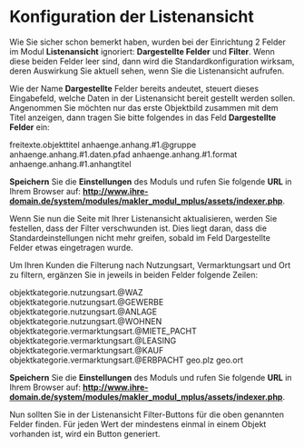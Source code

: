 # Konfiguration der Listenansicht

Wie Sie sicher schon bemerkt haben, wurden bei der Einrichtung 2 Felder im Modul **Listenansicht**
ignoriert: **Dargestellte Felder** und **Filter**. Wenn diese beiden Felder leer sind, dann wird die Standardkonfiguration
wirksam, deren Auswirkung Sie aktuell sehen, wenn Sie die Listenansicht aufrufen.

Wie der Name **Dargestellte** Felder bereits andeutet, steuert dieses Eingabefeld, welche Daten in der Listenansicht bereit gestellt werden sollen. Angenommen Sie möchten nur das erste Objektbild zusammen mit dem Titel anzeigen, dann tragen Sie bitte folgendes in das Feld **Dargestellte Felder** ein:

freitexte.objekttitel
anhaenge.anhang.#1.@gruppe
anhaenge.anhang.#1.daten.pfad
anhaenge.anhang.#1.format
anhaenge.anhang.#1.anhangtitel

**Speichern** Sie die **Einstellungen** des Moduls und rufen Sie folgende **URL** in Ihrem Browser auf: **http://www.ihre-domain.de/system/modules/makler_modul_mplus/assets/indexer.php**.

Wenn Sie nun die Seite mit Ihrer Listenansicht aktualisieren, werden Sie festellen, dass der Filter verschwunden ist. Dies liegt daran, dass die Standardeinstellungen nicht mehr greifen, sobald im Feld Dargestellte Felder etwas eingetragen wurde.

Um Ihren Kunden die Filterung nach Nutzungsart, Vermarktungsart und Ort zu filtern, ergänzen Sie in jeweils in beiden Felder folgende Zeilen:

objektkategorie.nutzungsart.@WAZ
objektkategorie.nutzungsart.@GEWERBE
objektkategorie.nutzungsart.@ANLAGE
objektkategorie.nutzungsart.@WOHNEN
objektkategorie.vermarktungsart.@MIETE_PACHT
objektkategorie.vermarktungsart.@LEASING
objektkategorie.vermarktungsart.@KAUF
objektkategorie.vermarktungsart.@ERBPACHT
geo.plz
geo.ort

**Speichern** Sie die **Einstellungen** des Moduls und rufen Sie folgende **URL** in Ihrem Browser auf: **http://www.ihre-domain.de/system/modules/makler_modul_mplus/assets/indexer.php**.

Nun sollten Sie in der Listenansicht Filter-Buttons für die oben genannten Felder finden. Für jeden Wert der mindestens einmal in einem Objekt vorhanden ist, wird ein Button generiert.
